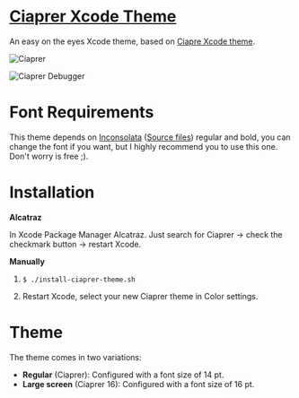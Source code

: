 # [Ciaprer Xcode Theme](https://github.com/raspu/Ciaprer-Xcode-theme) #

An easy on the eyes Xcode theme, based on [Ciapre Xcode theme](http://vinhnx.github.io/Ciapre-Xcode-theme).

![Ciaprer](https://raw.github.com/raspu/Ciaprer-Xcode-theme/master/screenshot/XcodeEditor.png "Ciaprer Xcode Editor")

![Ciaprer Debugger](https://raw.github.com/raspu/Ciaprer-Xcode-theme/master/screenshot/XcodeDebugger.png "Ciaprer Xcode Debugger")

# Font Requirements #

This theme depends on [Inconsolata](https://www.google.com/fonts/specimen/Inconsolata) ([Source files](https://github.com/google/fonts/tree/master/ofl/inconsolata)) regular and bold, you can change the font if you want, but I highly recommend you to use this one. Don't worry is free ;). 



# Installation #

**Alcatraz** 

In Xcode Package Manager Alcatraz. Just search for Ciaprer -> check the checkmark button -> restart Xcode.

**Manually**

1. `$ ./install-ciaprer-theme.sh`

2. Restart Xcode, select your new Ciaprer theme in Color settings.


# Theme #

The theme comes in two variations:

 * **Regular** (Ciaprer): Configured with a font size of 14 pt.
 * **Large screen** (Ciaprer 16): Configured with a font size of 16 pt. 




